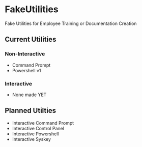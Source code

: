 # FakeUtilities
Fake Utilities for Employee Training or Documentation Creation

## Current Utilities

### Non-Interactive

* Command Prompt
* Powershell v1

### Interactive

* None made YET

## Planned Utilties

* Interactive Command Prompt
* Interactive Control Panel
* Interactive Powershell
* Interactive Syskey
